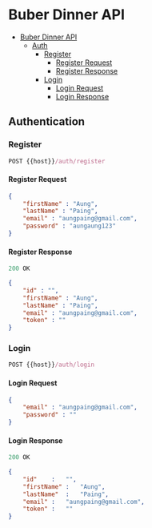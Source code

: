 # Buber Dinner API

- [Buber Dinner API](#buber-dinner-api)
    - [Auth](#auth)
        - [Register](#register)
            - [Register Request](#register-request)
            - [Register Response](#register-response)
        - [Login](#login)
            - [Login Request](#login-request)
            - [Login Response](#login-response)

## Authentication

### Register
```js
POST {{host}}/auth/register
```


#### Register Request

```json
{
    "firstName" : "Aung",
    "lastName" : "Paing",
    "email" : "aungpaing@gmail.com",
    "password" : "aungaung123"
}
```

#### Register Response
```js
200 OK
```

```json
{
    "id" : "",
    "firstName" : "Aung",
    "lastName" : "Paing",
    "email" : "aungpaing@gmail.com",
    "token" : ""
}
```

### Login
```js
POST {{host}}/auth/login
```


#### Login Request

```json
{
    "email" : "aungpaing@gmail.com",
    "password" : ""
}
```

#### Login Response

```js
200 OK
```

```json
{
    "id"    :   "",
    "firstName" :   "Aung",
    "lastName"  :   "Paing",
    "email" :   "aungpaing@gmail.com",
    "token" :   ""
}
```